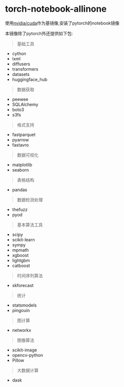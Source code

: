 # torch-notebook-allinone

使用[nvidia/cuda](https://hub.docker.com/r/nvidia/cuda)作为基镜像,安装了pytorch的notebook镜像

本镜像除了pytorch外还提供如下包:

>基础工具

+ cython
+ lxml
+ diffusers
+ transformers
+ datasets
+ huggingface_hub

> 数据获取

+ peewee
+ SQLAlchemy
+ boto3
+ s3fs

> 格式支持

+ fastparquet
+ pyarrow
+ fastavro

> 数据可视化

+ matplotlib
+ seaborn

> 表格结构

+ pandas

> 数据检测处理

+ thefuzz
+ pyod

> 基本算法工具

+ scipy
+ scikit-learn
+ sympy
+ mpmath
+ xgboost
+ lightgbm
+ catboost

> 时间序列算法

+ skforecast

> 统计

+ statsmodels
+ pingouin

> 图计算

+ networkx

> 图像算法

+ scikit-image
+ opencv-python
+ Pillow

> 大数据计算

+ dask
